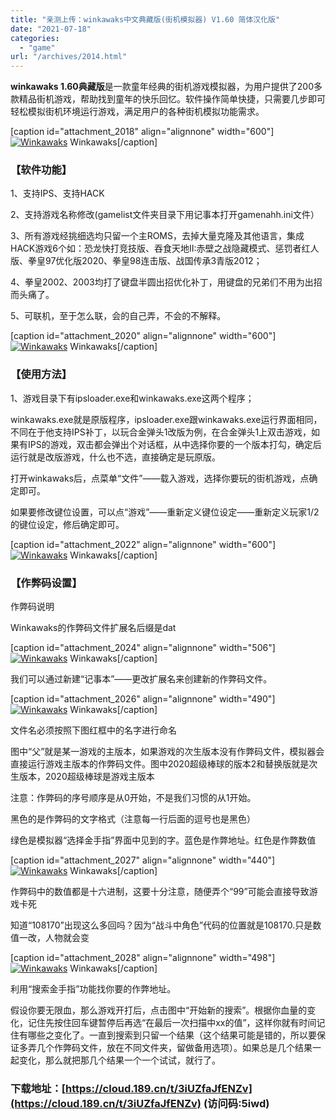 ```yaml
---
title: "亲测上传：winkawaks中文典藏版(街机模拟器) V1.60 简体汉化版"
date: "2021-07-18"
categories: 
  - "game"
url: "/archives/2014.html"
---
```


**winkawaks 1.60典藏版**是一款童年经典的街机游戏模拟器，为用户提供了200多款精品街机游戏，帮助找到童年的快乐回忆。软件操作简单快捷，只需要几步即可轻松模拟街机环境运行游戏，满足用户的各种街机模拟功能需求。

\[caption id="attachment\_2018" align="alignnone" width="600"\][![Winkawaks](https://img.zhoujie218.top/wp-content/uploads/2021/07/20210718181558.jpg)](https://img.zhoujie218.top/wp-content/uploads/2021/07/20210718181558.jpg) Winkawaks\[/caption\]

### 【软件功能】

1、支持IPS、支持HACK

2、支持游戏名称修改(gamelist文件夹目录下用记事本打开gamenahh.ini文件）

3、所有游戏经挑细选均只留一个主ROMS，去掉大量克隆及其他语言，集成HACK游戏6个如：恐龙快打竞技版、吞食天地II:赤壁之战隐藏模式、惩罚者红人版、拳皇97优化版2020、拳皇98连击版、战国传承3青版2012；

4、拳皇2002、2003均打了键盘半圆出招优化补丁，用键盘的兄弟们不用为出招而头痛了。

5、可联机，至于怎么联，会的自己弄，不会的不解释。

\[caption id="attachment\_2020" align="alignnone" width="600"\][![Winkawaks](https://img.zhoujie218.top/wp-content/uploads/2021/07/20210718181601.jpg)](https://img.zhoujie218.top/wp-content/uploads/2021/07/20210718181601.jpg) Winkawaks\[/caption\]

### 【使用方法】

1、游戏目录下有ipsloader.exe和winkawaks.exe这两个程序；

winkawaks.exe就是原版程序，ipsloader.exe跟winkawaks.exe运行界面相同，不同在于他支持IPS补丁，以玩合金弹头1改版为例，在合金弹头1上双击游戏，如果有IPS的游戏，双击都会弹出个对话框，从中选择你要的一个版本打勾，确定后运行就是改版游戏，什么也不选，直接确定是玩原版。

打开winkawaks后，点菜单“文件”——载入游戏，选择你要玩的街机游戏，点确定即可。

如果要修改键位设置，可以点“游戏”——重新定义键位设定——重新定义玩家1/2的键位设定，修后确定即可。

\[caption id="attachment\_2022" align="alignnone" width="600"\][![Winkawaks](https://img.zhoujie218.top/wp-content/uploads/2021/07/20210718181605.jpg)](https://img.zhoujie218.top/wp-content/uploads/2021/07/20210718181605.jpg) Winkawaks\[/caption\]

### 【作弊码设置】

作弊码说明

Winkawaks的作弊码文件扩展名后缀是dat

\[caption id="attachment\_2024" align="alignnone" width="506"\][![Winkawaks](https://img.zhoujie218.top/wp-content/uploads/2021/07/20210718181608.jpg)](https://img.zhoujie218.top/wp-content/uploads/2021/07/20210718181608.jpg) Winkawaks\[/caption\]

我们可以通过新建“记事本”——更改扩展名来创建新的作弊码文件。

\[caption id="attachment\_2026" align="alignnone" width="490"\][![Winkawaks](https://img.zhoujie218.top/wp-content/uploads/2021/07/20210718181611.jpg)](https://img.zhoujie218.top/wp-content/uploads/2021/07/20210718181611.jpg) Winkawaks\[/caption\]

文件名必须按照下图红框中的名字进行命名

图中“父”就是某一游戏的主版本，如果游戏的次生版本没有作弊码文件，模拟器会直接运行游戏主版本的作弊码文件。图中2020超级棒球的版本2和替换版就是次生版本，2020超级棒球是游戏主版本

注意：作弊码的序号顺序是从0开始，不是我们习惯的从1开始。

黑色的是作弊码的文字格式（注意每一行后面的逗号也是黑色）

绿色是模拟器“选择金手指”界面中见到的字。蓝色是作弊地址。红色是作弊数值

\[caption id="attachment\_2027" align="alignnone" width="440"\][![Winkawaks](https://img.zhoujie218.top/wp-content/uploads/2021/07/20210718181614.jpg)](https://img.zhoujie218.top/wp-content/uploads/2021/07/20210718181614.jpg) Winkawaks\[/caption\]

作弊码中的数值都是十六进制，这要十分注意，随便弄个“99”可能会直接导致游戏卡死

知道“108170”出现这么多回吗？因为“战斗中角色”代码的位置就是108170.只是数值一改，人物就会变

\[caption id="attachment\_2028" align="alignnone" width="498"\][![Winkawaks](https://img.zhoujie218.top/wp-content/uploads/2021/07/20210718181617.jpg)](https://img.zhoujie218.top/wp-content/uploads/2021/07/20210718181617.jpg) Winkawaks\[/caption\]

利用“搜索金手指”功能找你要的作弊地址。

假设你要无限血，那么游戏开打后，点击图中“开始新的搜索”。根据你血量的变化，记住先按住回车键暂停后再选“在最后一次扫描中xx的值”，这样你就有时间记住有哪些之变化了。一直到搜索到只留一个结果（这个结果可能是错的，所以要保证多弄几个作弊码文件，放在不同文件夹，留做备用选项）。如果总是几个结果一起变化，那么就把那几个结果一个一个试试，就行了。

### **下载地址：[https://cloud.189.cn/t/3iUZfaJfENZv](https://cloud.189.cn/t/3iUZfaJfENZv) (访问码:5iwd)**
